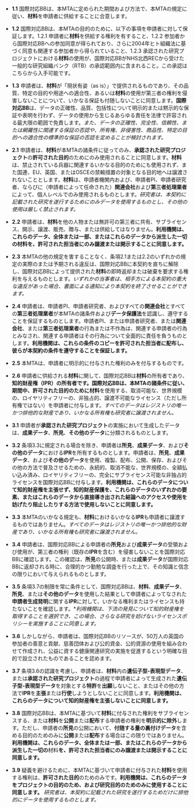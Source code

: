 * **1.1** 国際対応BBは、本MTAに定められた期間および方法で、本MTAの規定に従い、**材料**を申請者に供給することに合意します。

* **1.2** 国際対応BBは、本MTAの目的のために、以下の事項を申請者に対して保証します。1.2.1 申請者に**材料**を供給する権利を有すること、1.2.2 参加者から国際対応BBへの参加同意が得られており、さらに2004年ヒト組織法に基づく同意も関連する参加者から得られていること、1.2.3 承認された研究プロジェクトにおける**材料**の使用が、国際対応BBがNHS北西RECから受けた一般的な研究組織バンク（RTB）の承認範囲内に含まれること。この承認はこちらから入手可能です。

* **1.3** 申請者は、**材料**が「現状有姿（as is）」で提供されるものであり、その品質、特定の目的や用途への適合性、あるいは**材料**の使用が第三者の権利を侵害しないことについて、いかなる保証も付随しないことに同意します。**国際対応BB**は、データの正確性、品質、包括性について明示的または黙示的な保証や表明を行わず、データの使用から生じるあらゆる責任を法律で許容される最大限の範囲で免責します。*また、データの正確性、完全性、信頼性、または網羅性に関連する保証の否認や、所有権、非侵害性、商品性、特定の目的への適合性の標準的な保証の否認を定めることが検討されます。*

* **2.1** 申請者は、**材料**が本MTAの諸条件に従ってのみ、**承認された研究プロジェクト**の**許可された目的**のためにのみ使用されることに同意します。**材料**は、禁止されている兵器に関連するいかなる目的のためにも使用されず、また国連、EU、英国、またはOSCEの禁輸措置の対象となる目的地へは譲渡されないこととします。**材料**は、申請者機関内および、申請者PI、申請者研究者、ならびに（申請者によって任命された）**関連会社**および**第三者処理業者**によって、個人レベルでのみ使用されるものとします。*研究者は、本契約に記載された研究を遂行するためにのみデータを使用するものとし、その他の使用は厳しく禁止されます。*

* **2.2** 申請者は、**材料**を他の人物または無許可の第三者に共有、サブライセンス、開示、譲渡、販売、贈与、または供給してはなりません。**利用機関は、これらのデータ、全体または一部、またはこれらのデータから派生した一切の材料を、許可された担当者にのみ譲渡または開示することに同意します。**

* **2.3** 本MTAの他の規定を害することなく、条項2.1または2.2のいずれかの規定の実際のまたは予期される違反は、国際対応BBに本契約を直ちに解除し、国際対応BBによって提供された**材料**の即時返却または破棄を要求する権利を与えるものとします。*いずれかの当事者は、相手方による本契約の重大な違反があった場合、書面による通知により本契約を終了させることができます。*

* **2.4** 申請者は、申請者PI、申請者研究者、およびすべての**関連会社**とすべての**第三者処理業者**が本MTAの諸条件および**データ保護法**を認識し、遵守することを保証するものとします。申請者PI、または申請者研究者、または**関連会社**、または**第三者処理業者**の行為または不作為は、関連する申請者の行為とみなされ、関連する申請者はその行為について全面的に責任を負うものとします。**利用機関は、これらの条件のコピーを許可された担当者に配布し、彼らが本契約の条件を遵守することを保証します。**

* **2.5** 本MTAは、申請者に明示的に付与された権利のみを付与するものです。

* **2.6** 申請者に供給される**材料**に関して、国際対応BBは**材料**の所有者であり、**知的財産権（IPR）**の所有者です。国際対応BBは、本MTAの諸条件に従い、**期間中**、**許可された目的**のために**材料**を使用する、取消可能な、世界規模の、ロイヤリティフリーの、非独占的、譲渡不可能なライセンス（ただし所有権ではない）を申請者に付与します。*すべてのデータはレジストリの唯一かつ排他的な財産であり、いかなる所有権も研究者に譲渡されません。*

* **3.1** 申請者が**承認された研究プロジェクト**の実施において生成したデータは、**成果データ**、**所見**、**その他のデータ**に分類されるものとします。

* **3.2** 条項3.3に規定される場合を除き、申請者は**所見**、**成果データ**、および**その他のデータ**における**IPR**を所有するものとします。申請者は、**所見**、**成果データ**、および**その他のデータ**を使用、複製、配布、公開、保存、およびその他の方法で普及させるための、永続的、取消不能な、世界規模の、全額払い込み済み、ロイヤリティフリーの、完全にサブライセンス可能な非独占的ライセンスを国際対応BBに付与します。**利用機関は、これらのデータについて知的財産権を主張せず、知的財産保護を、これらのデータのいずれかの要素、またはこれらのデータから直接導き出された結論へのアクセスや使用を妨げたり阻止したりする方法で使用しないことに同意します。**

* **3.3** 本MTAのいかなる規定も、**材料**におけるいかなる**IPR**も申請者に譲渡するものではありません。*すべてのデータはレジストリの唯一かつ排他的な財産であり、いかなる所有権も研究者に譲渡されません。*

* **3.4** 申請者は、国際対応BBによる申請者の**所見**および**成果データ**の受領および使用が、第三者の権利（既存の**IPR**を含む）を侵害しないことを国際対応BBに確認します。この確認は、**所見**の公開時、または**成果データ**が国際対応BBに返却される時に、合理的かつ勤勉な調査を行った上で、その知識と信念の限りにおいて与えられるものとします。

* **3.5** 条項3.7の制限を常に条件として、国際対応BBは、**材料**、**成果データ**、**所見**、または**その他のデータ**を使用した結果として申請者によってなされた**申請者生成発明**に関する**IPR**に対して、いかなる権利またはライセンスも持たないことを確認します。**利用機関は、下流の発見について知的財産権を取得することを選択でき、この場合、さらなる研究を妨げないライセンスポリシーを実施することに同意します。*

* **3.6** しかしながら、申請者は、国際対応BBのリソースが、50万人の英国の参加者の善意と貢献、慈善団体および公的資金、公的資源の使用を組み合わせて作成され、公益に資する健康関連研究の実施を促進するという明確な目的で設立されたものであることを認めます。

* **3.7** 条項3.6の認識を考慮し、申請者は、**材料**内の**遺伝子型-表現型データ**、または**承認された研究プロジェクト**の過程で申請者によって生成された**遺伝子型-表現型データ**を対象とする**特許**を**出願**しないこと、またはその他の方法で**IPR**を**主張**または**行使**しようとしないことに同意します。**利用機関は、これらのデータについて知的財産権を主張しないことに同意します。**

* **3.8** 国際対応BBは、本MTAに基づいて**材料**に付与された権利をサブライセンスする、または**材料**を**公開**または**配布**する申請者の権利を**明示的に除外**します。ただし、申請者の**所見**の公開において、**付随する量の裏付けデータ**を含める目的のためのみに**公開**または**配布**する場合はこの限りではありません。**利用機関は、これらのデータ、全体または一部、またはこれらのデータから派生した一切の**材料**を、**許可された担当者**にのみ譲渡または開示することに同意します。**

* **3.9** 疑義を避けるために、本MTAに基づいて申請者に付与された**材料**を使用する権利は、**許可された目的**のためのみです。**利用機関は、これらのデータをプロジェクトの目的のため、および研究目的のためのみに使用することに同意します。** *研究者は、本契約に記載された研究を遂行するためだけに排他的にデータを使用するものとします。*